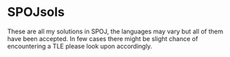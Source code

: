 # SPOJsols
These are all my solutions in SPOJ, the languages may vary but all of them have been accepted.
In few cases there might be slight chance of encountering a TLE please look upon accordingly.
